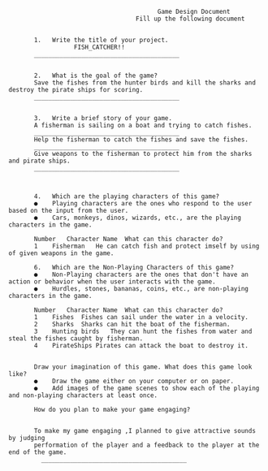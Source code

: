                                              Game Design Document
                                       Fill up the following document 

           
           1.	Write the title of your project.
                      FISH_CATCHER!!
           ________________________________________
           
           
           2.	What is the goal of the game? 
           Save the fishes from the hunter birds and kill the sharks and destroy the pirate ships for scoring.
           ________________________________________
           
           
           3.	Write a brief story of your game.
           A fisherman is sailing on a boat and trying to catch fishes.
           ________________________________________
           Help the fisherman to catch the fishes and save the fishes.
           ________________________________________
           Give weapons to the fisherman to protect him from the sharks and pirate ships.
           ________________________________________
           
           
            
           4.	Which are the playing characters of this game? 
           ●	Playing characters are the ones who respond to the user based on the input from the user.
           ●	Cars, monkeys, dinos, wizards, etc., are the playing characters in the game.  
           
           Number	Character Name	What can this character do?
           1	Fisherman	He can catch fish and protect imself by using of given weapons in the game.							
            
           6.	Which are the Non-Playing Characters of this game?
           ●	Non-Playing characters are the ones that don't have an action or behavior when the user interacts with the game.
           ●	Hurdles, stones, bananas, coins, etc., are non-playing characters in the game.   
           
           Number	Character Name	What can this character do?
           1	Fishes	Fishes can sail under the water in a velocity.
           2	Sharks	Sharks can hit the boat of the fisherman.
           3	Hunting birds	They can hunt the fishes from water and steal the fishes caught by fisherman.
           4	PirateShips	Pirates can attack the boat to destroy it.				
           
           
           Draw your imagination of this game. What does this game look like?
           ●	Draw the game either on your computer or on paper. 
           ●	Add images of the game scenes to show each of the playing and non-playing characters at least once.  
           
           How do you plan to make your game engaging? 
           
           
           To make my game engaging ,I planned to give attractive sounds by judging 
           performation of the player and a feedback to the player at the end of the game.
             ________________________________________
           
           